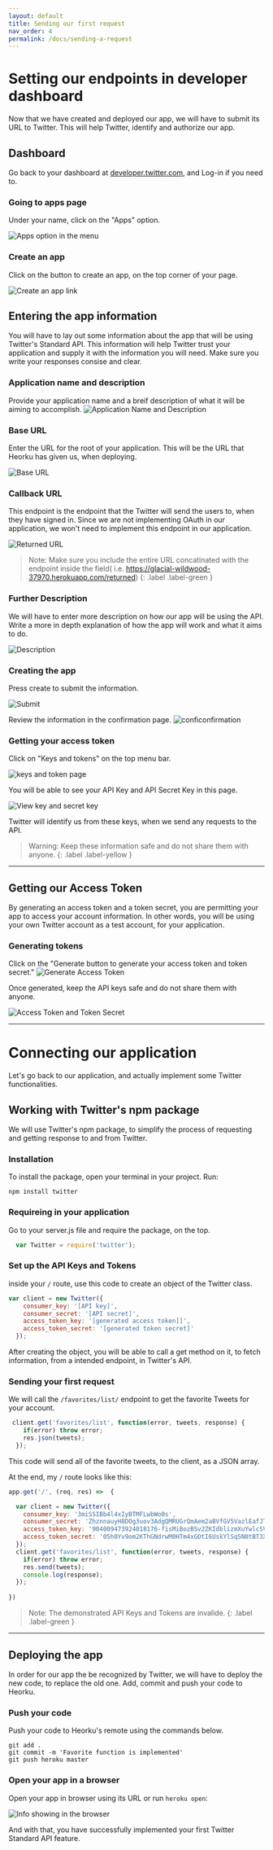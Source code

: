 ```yaml
---
layout: default
title: Sending our first request
nav_order: 4
permalink: /docs/sending-a-request
---
```

# Setting our endpoints in developer dashboard
Now that we have created and deployed our app, we will have to submit its URL to Twitter. This will help Twitter, identify and authorize our app.
## Dashboard
Go back to your dashboard at [developer.twitter.com](https://developer.twitter.com/), and Log-in if you need to.
### Going to apps page
Under your name, click on the "Apps" option.

![Apps option in the menu](../assets/images/config18.png)
### Create an app
Click on the button to create an app, on the top corner of your page.

![Create an app link](../assets/images/config8.png)

## Entering the app information
You will have to lay out some information about the app that will be using Twitter's Standard API. This information will help Twitter trust your application and supply it with the information you will need. Make sure you write your responses consise and clear.
### Application name and description
Provide your application name and a breif description of what it will be aiming to accomplish.
![Application Name and Description](../assets/images/config19.png)
### Base URL
Enter the URL for the root of your application. This will be the URL that Heorku has given us, when deploying.


![Base URL](../assets/images/config20.png)


### Callback URL
This endpoint is the endpoint that the Twitter will send the users to, when they have signed in. Since we are not implementing OAuth in our application, we won't need to implement this endpoint in our application.

![Returned URL](../assets/images/config21.png)

> Note: Make sure you include the entire URL concatinated with the endpoint inside the field( i.e. https://glacial-wildwood-37970.herokuapp.com/returned)
{: .label .label-green }

### Further Description
We will have to enter more description on how our app will be using the API. Write a more in depth explanation of how the app will work and what it aims to do.

![Description](../assets/images/config22.png)

### Creating the app
Press create to submit the information.

![Submit](../assets/images/config23.png)

Review the information in the confirmation page.
![conficonfirmation](../assets/images/config24.png)
### Getting your access token
Click on "Keys and tokens" on the top menu bar.

![keys and token page](../assets/images/config25.png)

You will be able to see your API Key and API Secret Key in this page. 

![View key and secret key](../assets/images/config26.png)

Twitter will identify us from these keys, when we send any requests to the API.
> Warning: Keep these information safe and do not share them with anyone.
{: .label .label-yellow }

***

## Getting our Access Token
By generating an access token and a token secret, you are permitting your app to access your account information. In other words, you will be using your own Twitter account as a test account, for your application.

### Generating tokens
Click on the "Generate button to generate your access token and token secret."
![Generate Access Token](../assets/images/config28.png)

Once generated, keep the API keys safe and do not share them with anyone.

![Access Token and Token Secret](../assets/images/config29.png)

***
# Connecting our application
Let's go back to our application, and actually implement some Twitter functionalities.
## Working with Twitter's npm package
We will use Twitter's npm package, to simplify the process of requesting and getting response to and from Twitter.
### Installation
To install the package, open your terminal in your project. Run:
~~~shell
npm install twitter
~~~
### Requireing in your application
Go to your server.js file and require the package, on the top.
~~~javascript
  var Twitter = require('twitter');
~~~
### Set up the API Keys and Tokens
inside your `/` route, use this code to create an object of the Twitter class.
~~~javascript
var client = new Twitter({
    consumer_key: '[API key]',
    consumer_secret: '[API secret]',
    access_token_key: '[generated access token]]',
    access_token_secret: '[generated token secret]'
  });
~~~
After creating the object, you will be able to call a get method on it, to fetch information, from a intended endpoint, in Twitter's API.
### Sending your first request
We will call the `/favorites/list/` endpoint to get the favorite Tweets for your account.
~~~javascript
 client.get('favorites/list', function(error, tweets, response) {
    if(error) throw error;
    res.json(tweets);
  });
~~~
This code will send all of the favorite tweets, to the client, as a JSON array. 

At the end, my `/` route looks like this:
~~~javascript
app.get('/', (req, res) =>  {

  var client = new Twitter({
    consumer_key: '3miSSIBb4l4xIyBTMFLwbWo0s',
    consumer_secret: 'ZhznnauyH8DOg3uov3AdgQMRUGrQmAem2aBVfGV5VazlEafJTQ',
    access_token_key: '904009473924018176-fisMiBozBSv2ZKIdblizmXuYwlcSVpC',
    access_token_secret: '05h0Yv9om2KThGNdrwM0HTm4xGOtI6UskYlSq5N0tBT3X'
  });
  client.get('favorites/list', function(error, tweets, response) {
    if(error) throw error;
    res.send(tweets);
    console.log(response);
  });
  
})
~~~  

> Note: The demonstrated API Keys and Tokens are invalide.
{: .label .label-green }

***

## Deploying the app
In order for our app the be recognized by Twitter, we will have to deploy the new code, to replace the old one.
Add, commit and push your code to Heorku.
### Push your code
Push your code to Heorku's remote using the commands below.
~~~shell
git add .
git commit -m 'Favorite function is implemented'
git push heroku master
~~~ 
### Open your app in a browser
Open your app in browser using its URL or run `heroku open`:

![Info showing in the browser](../assets/images/config30.png)

And with that, you have successfully implemented your first Twitter Standard API feature.

